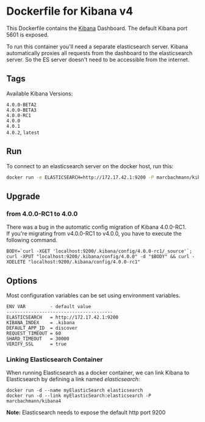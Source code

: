 # Dockerfile for Kibana v4

This Dockerfile contains the [Kibana](https://github.com/elasticsearch/kibana) Dashboard. The default Kibana port 5601 is exposed.

To run this container you'll need a separate elasticsearch server.
Kibana automatically proxies all requests from the dashboard to the elasticsearch server. So the ES server doesn't need to be accessible from the internet.

## Tags

Available Kibana Versions:

`4.0.0-BETA2`  
`4.0.0-BETA3`  
`4.0.0-RC1`  
`4.0.0`  
`4.0.1`  
`4.0.2`, `latest`

## Run
To connect to an elasticsearch server on the docker host, run this:

```bash
docker run -e ELASTICSEARCH=http://172.17.42.1:9200 -P marcbachmann/kibana4
```

## Upgrade

### from 4.0.0-RC1 to 4.0.0

There was a bug in the automatic config migration of Kibana 4.0.0-RC1.  
If you're migrating from v4.0.0-RC1 to v4.0.0, you have to execute the following command.

```
BODY=`curl -XGET 'localhost:9200/.kibana/config/4.0.0-rc1/_source'`;
curl -XPUT "localhost:9200/.kibana/config/4.0.0" -d "$BODY" && curl -XDELETE "localhost:9200/.kibana/config/4.0.0-rc1"
```


## Options
Most configuration variables can be set using environment variables.

```
ENV VAR         - default value
---------------------------------------
ELASTICSEARCH   = http://172.17.42.1:9200
KIBANA_INDEX    = .kibana
DEFAULT_APP_ID  = discover
REQUEST_TIMEOUT = 60
SHARD_TIMEOUT   = 30000
VERIFY_SSL      = true
```

### Linking Elasticsearch Container

When running Elasticsearch as a docker container, we can link Kibana to Elasticsearch by defining a link named _elasticsearch_:

```
docker run -d --name myElasticSearch elasticsearch
docker run -d --link myElasticSearch:elasticsearch -P marcbachmann/kibana4
```

**Note:** Elasticsearch needs to expose the default http port 9200